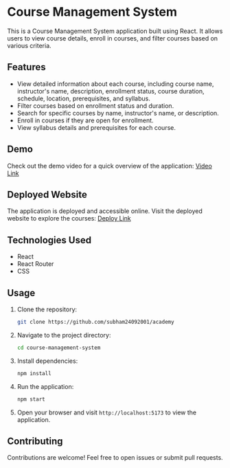 # Course Management System

This is a Course Management System application built using React. It allows users to view course details, enroll in courses, and filter courses based on various criteria.

## Features

- View detailed information about each course, including course name, instructor's name, description, enrollment status, course duration, schedule, location, prerequisites, and syllabus.
- Filter courses based on enrollment status and duration.
- Search for specific courses by name, instructor's name, or description.
- Enroll in courses if they are open for enrollment.
- View syllabus details and prerequisites for each course.

## Demo

Check out the demo video for a quick overview of the application: [Video Link]

## Deployed Website

The application is deployed and accessible online. Visit the deployed website to explore the courses: [Deploy Link]

## Technologies Used

- React
- React Router
- CSS

## Usage

1. Clone the repository:

   ```bash
   git clone https://github.com/subham24092001/academy
   ```

2. Navigate to the project directory:

   ```bash
   cd course-management-system
   ```

3. Install dependencies:

   ```bash
   npm install
   ```

4. Run the application:

   ```bash
   npm start
   ```

5. Open your browser and visit `http://localhost:5173` to view the application.

## Contributing

Contributions are welcome! Feel free to open issues or submit pull requests.

[Video Link]: https://drive.google.com/file/d/1ughhF1v0-80D_ZRHIszfp-kAXVPVoMlZ/view?usp=drive_link
[Deploy Link]: https://65c7375211889947e78b12c6--willowy-dodol-f48df1.netlify.app/
